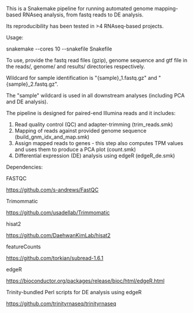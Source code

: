 This is a Snakemake pipeline for running automated genome mapping-based RNAseq analysis, from fastq reads to DE analysis.

Its reproducibility has been tested in >4 RNAseq-based projects.

Usage:

snakemake --cores 10 --snakefile Snakefile

To use, provide the fastq read files (gzip), genome sequence and gtf file in the reads/, genome/ and results/ directories respectively.

Wildcard for sample identification is "{sample}_1.fastq.gz" and "{sample}_2.fastq.gz". 

The "sample" wildcard is used in all downstream analyses (including PCA and DE analysis).

The pipeline is designed for paired-end Illumina reads and it includes:

1. Read quality control (QC) and adapter-trimming (trim_reads.smk)
2. Mapping of reads against provided genome sequence (build_gnm_idx_and_map.smk)
3. Assign mapped reads to genes - this step also computes TPM values and uses them to produce a PCA plot (count.smk)
4. Differential expression (DE) analysis using edgeR (edgeR_de.smk)

Dependencies:

FASTQC

https://github.com/s-andrews/FastQC


Trimommatic

https://github.com/usadellab/Trimmomatic


hisat2

https://github.com/DaehwanKimLab/hisat2


featureCounts

https://github.com/torkian/subread-1.6.1


edgeR

https://bioconductor.org/packages/release/bioc/html/edgeR.html


Trinity-bundled Perl scripts for DE analysis using edgeR

https://github.com/trinityrnaseq/trinityrnaseq

